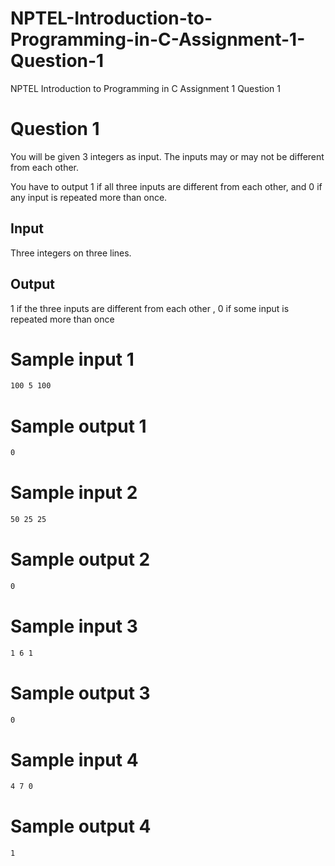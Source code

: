 # NPTEL-Introduction-to-Programming-in-C-Assignment-1-Question-1
NPTEL Introduction to Programming in C Assignment 1 Question 1

# Question 1
You will be given 3 integers as input. The inputs may or may not be different from each other. 

You have to output 1 if all three inputs are different from each other, and 0 if any input is repeated more than once.

Input
-----
Three integers on three lines.

Output
------
1 if the three inputs are different from each other , 0 if some input is repeated more than once

# Sample input 1
```sh
100 5 100
```

# Sample output 1
```sh
0
```

# Sample input 2
```sh
50 25 25
```

# Sample output 2
```sh
0
```

# Sample input 3
```sh
1 6 1
```

# Sample output 3
```sh
0
```

# Sample input 4
```sh
4 7 0
```

# Sample output 4
```sh
1
```

